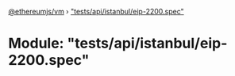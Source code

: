 [@ethereumjs/vm](../README.md) › ["tests/api/istanbul/eip-2200.spec"](_tests_api_istanbul_eip_2200_spec_.md)

# Module: "tests/api/istanbul/eip-2200.spec"


